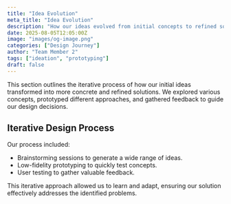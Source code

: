 ```yaml
---
title: "Idea Evolution"
meta_title: "Idea Evolution"
description: "How our ideas evolved from initial concepts to refined solutions."
date: 2025-08-05T12:05:00Z
image: "images/og-image.png"
categories: ["Design Journey"]
author: "Team Member 2"
tags: ["ideation", "prototyping"]
draft: false
---
```


This section outlines the iterative process of how our initial ideas transformed into more concrete and refined solutions. We explored various concepts, prototyped different approaches, and gathered feedback to guide our design decisions.

## Iterative Design Process

Our process included:

*   Brainstorming sessions to generate a wide range of ideas.
*   Low-fidelity prototyping to quickly test concepts.
*   User testing to gather valuable feedback.

This iterative approach allowed us to learn and adapt, ensuring our solution effectively addresses the identified problems.